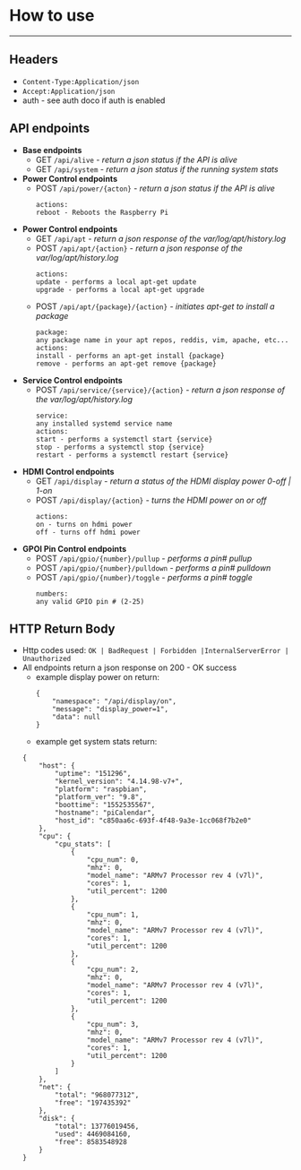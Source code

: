 # How to use
---

## Headers
  * `Content-Type:Application/json`
  * `Accept:Application/json`
  * auth - see auth doco if auth is enabled

## API endpoints
* **Base endpoints**
  * GET `/api/alive` - _return a json status if the API is alive_
  * GET `/api/system` - _return a json status if the running system stats_
* **Power Control endpoints**
  * POST `/api/power/{acton}` - _return a json status if the API is alive_
      ```
      actions:
      reboot - Reboots the Raspberry Pi
      ```
* **Power Control endpoints**
  * GET `/api/apt` - _return a json response of the var/log/apt/history.log_
  * POST `/api/apt/{action}` - _return a json response of the var/log/apt/history.log_
      ```
      actions:
      update - performs a local apt-get update
      upgrade - performs a local apt-get upgrade
      ```
  * POST `/api/apt/{package}/{action}` - _initiates apt-get to install a package_
      ```
      package:
      any package name in your apt repos, reddis, vim, apache, etc...
      actions:
      install - performs an apt-get install {package}
      remove - performs an apt-get remove {package}
      ```
* **Service Control endpoints**
  * POST `/api/service/{service}/{action}` - _return a json response of the var/log/apt/history.log_
      ```
      service:
      any installed systemd service name
      actions:
      start - performs a systemctl start {service}
      stop - performs a systemctl stop {service}
      restart - performs a systemctl restart {service}
      ```
* **HDMI Control endpoints**
  * GET `/api/display` - _return a status of the HDMI display power 0-off | 1-on_
  * POST `/api/display/{action}` - _turns the HDMI power on or off_
      ```
      actions:
      on - turns on hdmi power
      off - turns off hdmi power
      ```
* **GPOI Pin Control endpoints**
  * POST `/api/gpio/{number}/pullup` - _performs a pin# pullup_
  * POST `/api/gpio/{number}/pulldown` - _performs a pin# pulldown_
  * POST `/api/gpio/{number}/toggle` - _performs a pin# toggle_
      ```
      numbers:
      any valid GPIO pin # (2-25)
      ```

## HTTP Return Body
* Http codes used: `OK | BadRequest | Forbidden |InternalServerError | Unauthorized`
* All endpoints return a json response on 200 - OK success
  * example display power on return:
    ```
    {
        "namespace": "/api/display/on",
        "message": "display_power=1",
        "data": null
    }
    ```
  * example get system stats return:
  ```
  {
      "host": {
          "uptime": "151296",
          "kernel_version": "4.14.98-v7+",
          "platform": "raspbian",
          "platform_ver": "9.8",
          "boottime": "1552535567",
          "hostname": "piCalendar",
          "host_id": "c850aa6c-693f-4f48-9a3e-1cc068f7b2e0"
      },
      "cpu": {
          "cpu_stats": [
              {
                  "cpu_num": 0,
                  "mhz": 0,
                  "model_name": "ARMv7 Processor rev 4 (v7l)",
                  "cores": 1,
                  "util_percent": 1200
              },
              {
                  "cpu_num": 1,
                  "mhz": 0,
                  "model_name": "ARMv7 Processor rev 4 (v7l)",
                  "cores": 1,
                  "util_percent": 1200
              },
              {
                  "cpu_num": 2,
                  "mhz": 0,
                  "model_name": "ARMv7 Processor rev 4 (v7l)",
                  "cores": 1,
                  "util_percent": 1200
              },
              {
                  "cpu_num": 3,
                  "mhz": 0,
                  "model_name": "ARMv7 Processor rev 4 (v7l)",
                  "cores": 1,
                  "util_percent": 1200
              }
          ]
      },
      "net": {
          "total": "968077312",
          "free": "197435392"
      },
      "disk": {
          "total": 13776019456,
          "used": 4469084160,
          "free": 8583548928
      }
  }
```
